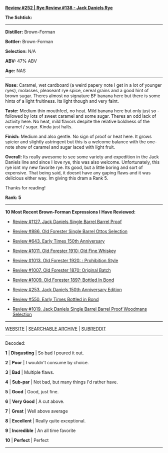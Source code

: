 
[**Review #252 | Rye Review #138 - Jack Daniels Rye**]( https://t8ke.review/review-252-jack-daniels-rye/)

**The Schtick:** 

-----

**Distiller:** Brown-Forman

**Bottler:** Brown-Forman

**Selection:** N/A

**ABV:**  47% ABV

**Age:** NAS 

-----

**Nose:**  Caramel, wet cardboard (a weird papery note I get in a lot of younger ryes), molasses, pleaseant rye spice, cereal grains and a good hint of brown sugar. Theres almost no signature BF banana here but there is some hints of a light fruitiness. Its light though and very faint.

**Taste:** Medium thin mouthfeel, no heat. Mild banana here but only just so - followed by lots of sweet caramel and some sugar. Theres an odd lack of activity here. No heat, mild flavors despite the relative boldness of the caramel / sugar. Kinda just halts.

**Finish:** Medium and also gentle. No sign of proof or heat here. It grows spicier and slightly astringent but this is a welcome balance with the one-note show of caramel and sugar laced with light fruit.

**Overall:** Its really awesome to see some variety and expedition in the Jack Daniels line and since I love rye, this was also welcome. Unfortunately, this rye isnt my new favorite rye. Its good, but a little boring and sort of expensive. That being said, it doesnt have any gaping flaws and it was delicious either way. Im giving this dram a Rank 5.

Thanks for reading!

**Rank: 5**

----- 

**10 Most Recent Brown-Forman Expressions I Have Reviewed:** 

- [Review #1127. Jack Daniels Single Barrel Barrel Proof]( https://t8ke.review/review-1127-jack-daniels-single-barrel-barrel-proof/) 

- [Review #886. Old Forester Single Barrel Ottos Selection]( https://t8ke.review/review-886-old-forester-single-barrel-ottos-selection/) 

- [Review #643. Early Times 150th Anniversary]( https://t8ke.review/review-643-early-times-150th-anniversary/) 

- [Review #1011. Old Forester 1910: Old Fine Whiskey]( https://t8ke.review/review-1011-old-forester-1910-old-fine-whiskey/) 

- [Review #1013. Old Forester 1920: : Prohibition Style]( https://t8ke.review/review-1013-old-forester-1920-prohibition-style/) 

- [Review #1007. Old Forester 1870: Original Batch]( https://t8ke.review/review-1007-old-forester-1870-original-batch/) 

- [Review #1009. Old Forester 1897: Bottled In Bond]( https://t8ke.review/review-1009-old-forester-1897-bottled-in-bond/) 

- [Review #253. Jack Daniels 150th Anniversary Edition]( https://t8ke.review/review-253-jack-daniels-150th-anniversary-release/) 

- [Review #550. Early Times Bottled in Bond]( https://t8ke.review/review-550-early-times-bib/) 

- [Review #1019. Jack Daniels Single Barrel Barrel Proof Woodmans Selection]( https://t8ke.review/review-1019-jack-daniels-single-barrel-barrel-proof-bourbon-woodmans-selection/) 

-----

[WEBSITE](https://t8ke.review) | [SEARCHABLE ARCHIVE](https://t8ke.review/review-archive/) | [SUBREDDIT](https://reddit.com/r/t8kereviews)

-----

Decoded:

**1** | **Disgusting** | So bad I poured it out.

**2** | **Poor** | I wouldn't consume by choice.

**3** | **Bad** | Multiple flaws.

**4** | **Sub-par** | Not bad, but many things I'd rather have.

**5** | **Good** | Good, just fine.

**6** | **Very Good** | A cut above.

**7** | **Great** | Well above average

**8** | **Excellent** | Really quite exceptional.

**9** | **Incredible** | An all time favorite

**10** | **Perfect** | Perfect

----

